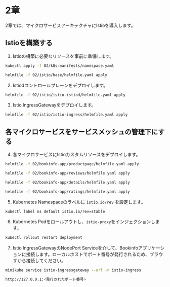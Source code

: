 # 2章

2章では、マイクロサービスアーキテクチャにIstioを導入します。

## Istioを構築する

1. Istioの構築に必要なリソースを事前に準備します。

```bash
kubectl apply -f 02/k8s-manifests/namespace.yaml

helmfile -f 02/istio/base/helmfile.yaml apply
```

2. Istiodコントロールプレーンをデプロイします。

```bash
helmfile -f 02/istio/istio-istiod/helmfile.yaml apply
```

3. Istio IngressGatewayをデプロイします。

```bash
helmfile -f 02/istio/istio-ingress/helmfile.yaml apply
```

## 各マイクロサービスをサービスメッシュの管理下にする

4. 各マイクロサービスにIstioカスタムリソースをデプロイします。

```bash
helmfile -f 02/bookinfo-app/productpage/helmfile.yaml apply

helmfile -f 02/bookinfo-app/reviews/helmfile.yaml apply

helmfile -f 02/bookinfo-app/details/helmfile.yaml apply

helmfile -f 02/bookinfo-app/ratings/helmfile.yaml apply
```

5. Kubernetes Namespaceのラベルに `istio.io/rev` を設定します。

```bash
kubectl label ns default istio.io/rev=stable
```

6. Kubernetes Podをロールアウトし、`istio-proxy`をインジェクションします。

```bash
kubectl rollout restart deployment
```

7. Istio IngressGatewayのNodePort Serviceを介して、Bookinfoアプリケーションに接続します。ローカルホストでポート番号が発行されるため、ブラウザから接続してください。

```bash
minikube service istio-ingressgateway --url -n istio-ingress

http://127.0.0.1:<発行されたポート番号>
```
